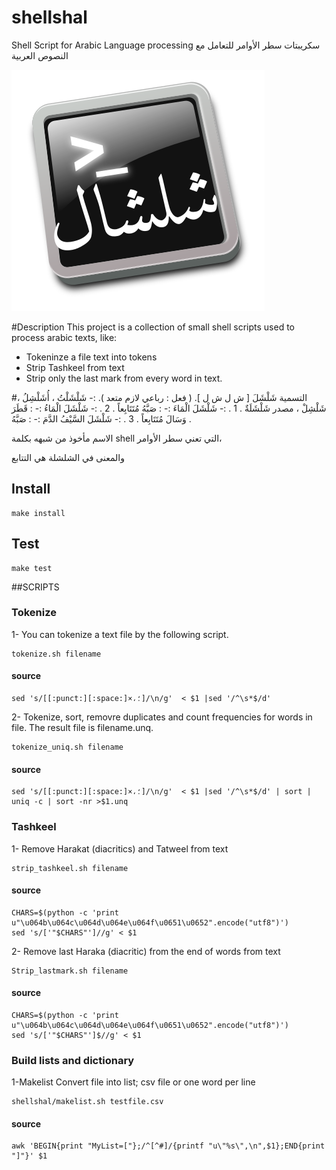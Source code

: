 # shellshal
Shell Script for Arabic Language processing
سكريبتات سطر الأوامر للتعامل مع النصوص العربية

![shellshel logo](logo.png  "shellshel logo")

#Description
This project is a collection of small shell scripts used to process arabic texts, like:

- Tokeninze a file text into tokens
- Strip Tashkeel from text
- Strip only the last mark from every word in text.


#التسمية
شَلْشَلَ
    [ ش ل ش ل ]. ( فعل : رباعي لازم متعد ). :- شَلْشَلْتُ ، أُشَلْشِلُ ، شَلْشِلْ ، مصدر شَلْشَلَةٌ .
    1 . :- شَلْشَلَ الْمَاءَ :- : صَبَّهُ مُتَتَابِعاً .
    2 . :- شَلْشَلَ الْمَاءُ :- : قَطَرَ وَسَالَ مُتَتَابِعاً .
    3 . :- شَلْشَلَ السَّيْفُ الدَّمَ :- : صَبَّهُ .
    
الاسم مأخوذ من شبهه بكلمة shell التي تعني سطر الأوامر، 

والمعنى في الشلشلة هي التتابع
## Install
```shell
make install
```
## Test
```shell
make test
```
##SCRIPTS

### Tokenize
1- You can tokenize a text file by the following script.
```
tokenize.sh filename
```
#### source
```shell
sed 's/[[:punct:][:space:]×،؛]/\n/g'  < $1 |sed '/^\s*$/d'
```

2- Tokenize, sort, removre duplicates and count frequencies for words in file. The result file is filename.unq.
```
tokenize_uniq.sh filename
```
#### source
```shell
sed 's/[[:punct:][:space:]×،؛]/\n/g'  < $1 |sed '/^\s*$/d' | sort | uniq -c | sort -nr >$1.unq
```

### Tashkeel
1- Remove Harakat (diacritics) and Tatweel from text
```
strip_tashkeel.sh filename
```
#### source
```shell
CHARS=$(python -c 'print u"\u064b\u064c\u064d\u064e\u064f\u0651\u0652".encode("utf8")')
sed 's/['"$CHARS"']//g' < $1
```

2- Remove last Haraka (diacritic) from the end of words from text
```
Strip_lastmark.sh filename
```
#### source
```shell
CHARS=$(python -c 'print u"\u064b\u064c\u064d\u064e\u064f\u0651\u0652".encode("utf8")')
sed 's/['"$CHARS"']$//g' < $1
```

### Build lists and dictionary
1-Makelist Convert file into list; csv file or one word per line

```
shellshal/makelist.sh testfile.csv
```
#### source
```
awk 'BEGIN{print "MyList=["};/^[^#]/{printf "u\"%s\",\n",$1};END{print "]"}' $1
```
